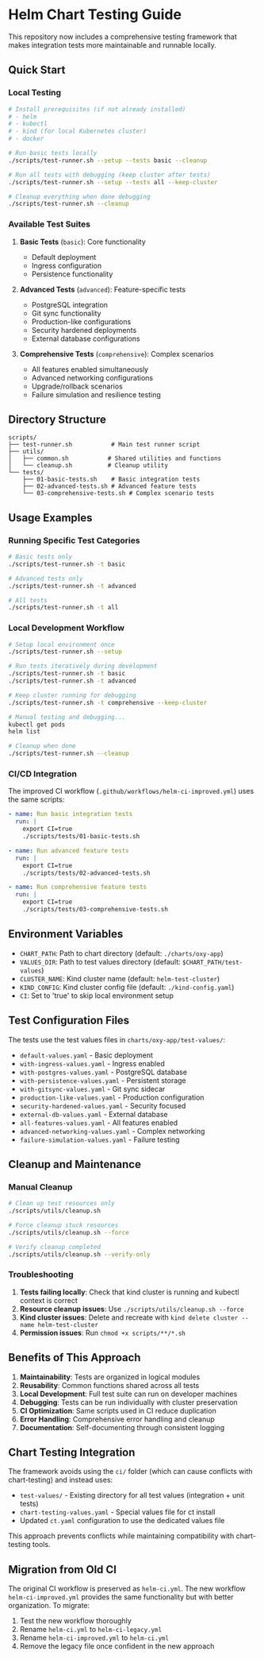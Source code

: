 # Helm Chart Testing Guide

This repository now includes a comprehensive testing framework that makes integration tests more maintainable and runnable locally.

## Quick Start

### Local Testing

```bash
# Install prerequisites (if not already installed)
# - helm
# - kubectl
# - kind (for local Kubernetes cluster)
# - docker

# Run basic tests locally
./scripts/test-runner.sh --setup --tests basic --cleanup

# Run all tests with debugging (keep cluster after tests)
./scripts/test-runner.sh --setup --tests all --keep-cluster

# Cleanup everything when done debugging
./scripts/test-runner.sh --cleanup
```

### Available Test Suites

1. **Basic Tests** (`basic`): Core functionality
   - Default deployment
   - Ingress configuration
   - Persistence functionality

2. **Advanced Tests** (`advanced`): Feature-specific tests
   - PostgreSQL integration
   - Git sync functionality
   - Production-like configurations
   - Security hardened deployments
   - External database configurations

3. **Comprehensive Tests** (`comprehensive`): Complex scenarios
   - All features enabled simultaneously
   - Advanced networking configurations
   - Upgrade/rollback scenarios
   - Failure simulation and resilience testing

## Directory Structure

```
scripts/
├── test-runner.sh           # Main test runner script
├── utils/
│   ├── common.sh           # Shared utilities and functions
│   └── cleanup.sh          # Cleanup utility
└── tests/
    ├── 01-basic-tests.sh    # Basic integration tests
    ├── 02-advanced-tests.sh # Advanced feature tests
    └── 03-comprehensive-tests.sh # Complex scenario tests
```

## Usage Examples

### Running Specific Test Categories

```bash
# Basic tests only
./scripts/test-runner.sh -t basic

# Advanced tests only
./scripts/test-runner.sh -t advanced

# All tests
./scripts/test-runner.sh -t all
```

### Local Development Workflow

```bash
# Setup local environment once
./scripts/test-runner.sh --setup

# Run tests iteratively during development
./scripts/test-runner.sh -t basic
./scripts/test-runner.sh -t advanced

# Keep cluster running for debugging
./scripts/test-runner.sh -t comprehensive --keep-cluster

# Manual testing and debugging...
kubectl get pods
helm list

# Cleanup when done
./scripts/test-runner.sh --cleanup
```

### CI/CD Integration

The improved CI workflow (`.github/workflows/helm-ci-improved.yml`) uses the same scripts:

```yaml
- name: Run basic integration tests
  run: |
    export CI=true
    ./scripts/tests/01-basic-tests.sh

- name: Run advanced feature tests
  run: |
    export CI=true
    ./scripts/tests/02-advanced-tests.sh

- name: Run comprehensive feature tests
  run: |
    export CI=true
    ./scripts/tests/03-comprehensive-tests.sh
```

## Environment Variables

- `CHART_PATH`: Path to chart directory (default: `./charts/oxy-app`)
- `VALUES_DIR`: Path to test values directory (default: `$CHART_PATH/test-values`)
- `CLUSTER_NAME`: Kind cluster name (default: `helm-test-cluster`)
- `KIND_CONFIG`: Kind cluster config file (default: `./kind-config.yaml`)
- `CI`: Set to 'true' to skip local environment setup

## Test Configuration Files

The tests use the test values files in `charts/oxy-app/test-values/`:

- `default-values.yaml` - Basic deployment
- `with-ingress-values.yaml` - Ingress enabled
- `with-postgres-values.yaml` - PostgreSQL database
- `with-persistence-values.yaml` - Persistent storage
- `with-gitsync-values.yaml` - Git sync sidecar
- `production-like-values.yaml` - Production configuration
- `security-hardened-values.yaml` - Security focused
- `external-db-values.yaml` - External database
- `all-features-values.yaml` - All features enabled
- `advanced-networking-values.yaml` - Complex networking
- `failure-simulation-values.yaml` - Failure testing

## Cleanup and Maintenance

### Manual Cleanup

```bash
# Clean up test resources only
./scripts/utils/cleanup.sh

# Force cleanup stuck resources
./scripts/utils/cleanup.sh --force

# Verify cleanup completed
./scripts/utils/cleanup.sh --verify-only
```

### Troubleshooting

1. **Tests failing locally**: Check that kind cluster is running and kubectl context is correct
2. **Resource cleanup issues**: Use `./scripts/utils/cleanup.sh --force`
3. **Kind cluster issues**: Delete and recreate with `kind delete cluster --name helm-test-cluster`
4. **Permission issues**: Run `chmod +x scripts/**/*.sh`

## Benefits of This Approach

1. **Maintainability**: Tests are organized in logical modules
2. **Reusability**: Common functions shared across all tests
3. **Local Development**: Full test suite can run on developer machines
4. **Debugging**: Tests can be run individually with cluster preservation
5. **CI Optimization**: Same scripts used in CI reduce duplication
6. **Error Handling**: Comprehensive error handling and cleanup
7. **Documentation**: Self-documenting through consistent logging

## Chart Testing Integration

The framework avoids using the `ci/` folder (which can cause conflicts with chart-testing) and instead uses:

- `test-values/` - Existing directory for all test values (integration + unit tests)
- `chart-testing-values.yaml` - Special values file for ct install
- Updated `ct.yaml` configuration to use the dedicated values file

This approach prevents conflicts while maintaining compatibility with chart-testing tools.

## Migration from Old CI

The original CI workflow is preserved as `helm-ci.yml`. The new workflow `helm-ci-improved.yml` provides the same functionality but with better organization. To migrate:

1. Test the new workflow thoroughly
2. Rename `helm-ci.yml` to `helm-ci-legacy.yml`
3. Rename `helm-ci-improved.yml` to `helm-ci.yml`
4. Remove the legacy file once confident in the new approach